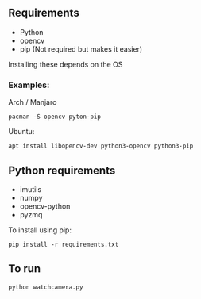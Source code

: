 ## Requirements
* Python
* opencv
* pip (Not required but makes it easier)

Installing these depends on the OS
### Examples:

Arch / Manjaro
```
pacman -S opencv pyton-pip
```
Ubuntu:
```
apt install libopencv-dev python3-opencv python3-pip
```
## Python requirements

* imutils
* numpy
* opencv-python
* pyzmq

To install using pip:
```
pip install -r requirements.txt
```

## To run
```
python watchcamera.py
```

